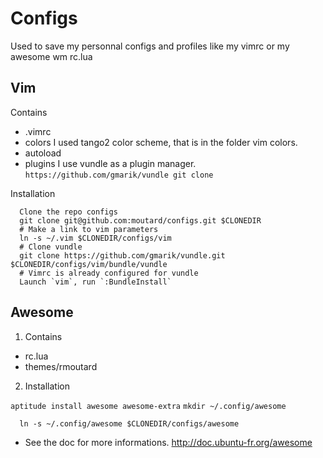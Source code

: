 Configs
=======

Used to save my personnal configs and profiles like my vimrc or my awesome wm rc.lua

Vim
---
Contains
  - .vimrc
  - colors
  I used tango2 color scheme, that is in the folder vim colors.
  - autoload
  - plugins
  I use vundle as a plugin manager.
  `https://github.com/gmarik/vundle
  git clone`


Installation

      Clone the repo configs
      git clone git@github.com:moutard/configs.git $CLONEDIR
      # Make a link to vim parameters
      ln -s ~/.vim $CLONEDIR/configs/vim
      # Clone vundle
      git clone https://github.com/gmarik/vundle.git $CLONEDIR/configs/vim/bundle/vundle
      # Vimrc is already configured for vundle
      Launch `vim`, run `:BundleInstall`

Awesome
-------

1. Contains
  - rc.lua
  - themes/rmoutard

2. Installation

`aptitude install awesome awesome-extra`
`mkdir ~/.config/awesome`

      ln -s ~/.config/awesome $CLONEDIR/configs/awesome

  - See the doc for more informations.
  http://doc.ubuntu-fr.org/awesome
